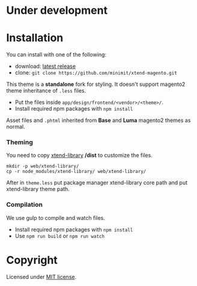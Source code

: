 
# Under development

# Installation

You can install with one of the following:

* download: [latest release](https://github.com/minimit/xtend-magento/releases/latest)
* clone: `git clone https://github.com/minimit/xtend-magento.git`

This theme is a **standalone** fork for styling. It doesn't support magento2 theme inheritance of `.less` files.

* Put the files inside `app/design/frontend/<vendor>/<theme>/`.
* Install required npm packages with ```npm install```

Asset files and `.phtml` inherited from <strong>Base</strong> and <strong>Luma</strong> magento2 themes as normal.

### Theming

You need to copy [xtend-library](https://github.com/minimit/xtend-library) **/dist** to customize the files.

```
mkdir -p web/xtend-library/
cp -r node_modules/xtend-library/ web/xtend-library/
```

After in `theme.less` put package manager xtend-library core path and put xtend-library theme path.

### Compilation

We use gulp to compile and watch files.

* Install required npm packages with ```npm install```
* Use ```npm run build``` or ```npm run watch```

# Copyright

Licensed under [MIT license](https://github.com/minimit/xtend-magento/blob/master/LICENSE).

